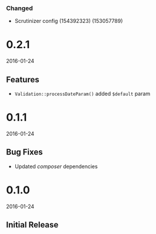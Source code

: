 ### Changed
- Scrutinizer config (154392323) (153057789)

# 0.2.1
2016-01-24

## Features
- `Validation::processDateParam()` added `$default` param

# 0.1.1
2016-01-24

## Bug Fixes
- Updated *composer* dependencies

# 0.1.0
2016-01-24

## Initial Release
